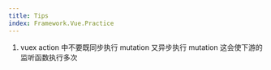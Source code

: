 ```yaml
---
title: Tips
index: Framework.Vue.Practice
---
```



1. vuex action 中不要既同步执行 mutation 又异步执行 mutation 这会使下游的监听函数执行多次